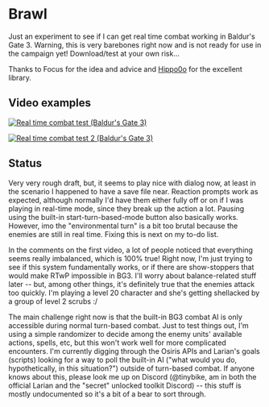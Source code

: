 # Brawl

Just an experiment to see if I can get real time combat working in Baldur's Gate 3.  Warning, this is very barebones right now and is not ready for use in the campaign yet!  Download/test at your own risk...

Thanks to Focus for the idea and advice and [Hippo0o](https://github.com/Hippo0o) for the excellent library.

## Video examples

[![Real time combat test (Baldur's Gate 3)](https://img.youtube.com/vi/nEBW4qIW28c/0.jpg)](https://www.youtube.com/watch?v=nEBW4qIW28c)

[![Real time combat test 2 (Baldur's Gate 3)](https://img.youtube.com/vi/ikxgAcxSv50/0.jpg)](https://www.youtube.com/watch?v=ikxgAcxSv50)

## Status

Very very rough draft, but, it seems to play nice with dialog now, at least in the scenario I happened to have a save file near.  Reaction prompts work as expected, although normally I'd have them either fully off or on if I was playing in real-time mode, since they break up the action a lot.  Pausing using the built-in start-turn-based-mode button also basically works.  However, imo the "environmental turn" is a bit too brutal because the enemies are still in real time.  Fixing this is next on my to-do list.

In the comments on the first video, a lot of people noticed that everything seems really imbalanced, which is 100% true!  Right now, I'm just trying to see if this system fundamentally works, or if there are show-stoppers that would make RTwP impossible in BG3.  I'll worry about balance-related stuff later -- but, among other things, it's definitely true that the enemies attack too quickly.  I'm playing a level 20 character and she's getting shellacked by a group of level 2 scrubs :/

The main challenge right now is that the built-in BG3 combat AI is only accessible during normal turn-based combat.  Just to test things out, I'm using a simple randomizer to decide among the enemy units' available actions, spells, etc, but this won't work well for more complicated encounters.  I'm currently digging through the Osiris APIs and Larian's goals (scripts) looking for a way to poll the built-in AI ("what would you do, hypothetically, in this situation?") outside of turn-based combat.  If anyone knows about this, please look me up on Discord (@tinybike, am in both the official Larian and the "secret" unlocked toolkit Discord) -- this stuff is mostly undocumented so it's a bit of a bear to sort through.
